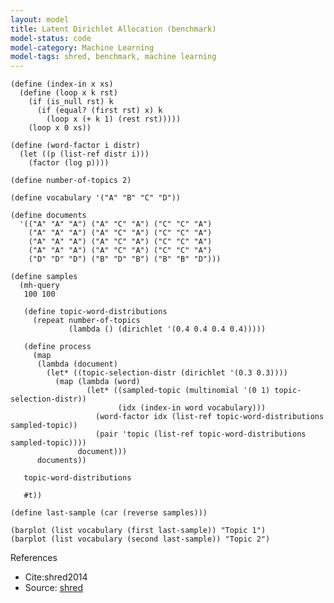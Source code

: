 ```yaml
---
layout: model
title: Latent Dirichlet Allocation (benchmark)
model-status: code
model-category: Machine Learning
model-tags: shred, benchmark, machine learning
---
```


    (define (index-in x xs)
      (define (loop x k rst)
        (if (is_null rst) k
          (if (equal? (first rst) x) k
            (loop x (+ k 1) (rest rst)))))
        (loop x 0 xs))
    
    (define (word-factor i distr) 
      (let ((p (list-ref distr i)))
        (factor (log p))))
    
    (define number-of-topics 2)
    
    (define vocabulary '("A" "B" "C" "D"))
    
    (define documents
      '(("A" "A" "A") ("A" "C" "A") ("C" "C" "A")
        ("A" "A" "A") ("A" "C" "A") ("C" "C" "A")
        ("A" "A" "A") ("A" "C" "A") ("C" "C" "A")
        ("A" "A" "A") ("A" "C" "A") ("C" "C" "A")
        ("D" "D" "D") ("B" "D" "B") ("B" "B" "D")))
    
    (define samples
      (mh-query    
       100 100   
       
       (define topic-word-distributions
         (repeat number-of-topics 
                 (lambda () (dirichlet '(0.4 0.4 0.4 0.4)))))
       
       (define process
         (map
          (lambda (document)
            (let* ((topic-selection-distr (dirichlet '(0.3 0.3))))
              (map (lambda (word)
                     (let* ((sampled-topic (multinomial '(0 1) topic-selection-distr))
                            (idx (index-in word vocabulary)))
                       (word-factor idx (list-ref topic-word-distributions sampled-topic))
                       (pair 'topic (list-ref topic-word-distributions sampled-topic))))
                   document)))
          documents))
       
       topic-word-distributions
    
       #t))
    
    (define last-sample (car (reverse samples)))
    
    (barplot (list vocabulary (first last-sample)) "Topic 1")
    (barplot (list vocabulary (second last-sample)) "Topic 2")
    
References 

- Cite:shred2014
- Source: [shred](https://github.com/LFY/shred/blob/master/benchmarks/topic-lda.ss)
 
